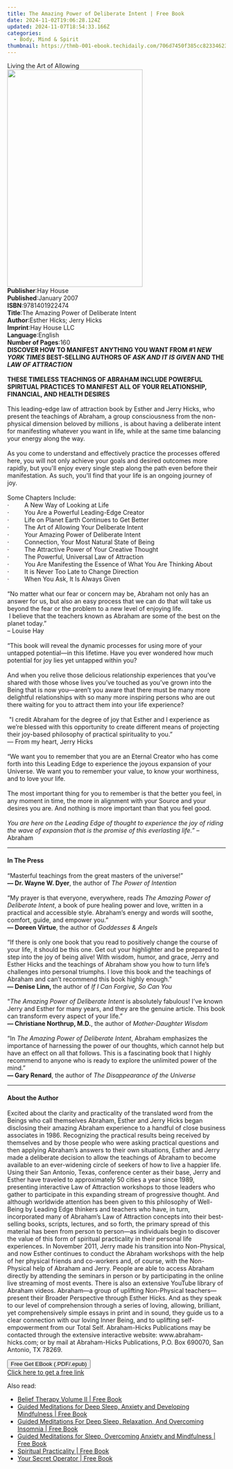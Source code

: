 ```yaml
---
title: The Amazing Power of Deliberate Intent | Free Book
date: 2024-11-02T19:06:28.124Z
updated: 2024-11-07T18:54:33.166Z
categories:
  - Body, Mind & Spirit
thumbnail: https://thmb-001-ebook.techidaily.com/706d7450f385cc823346233a898ef3cb040de8da509e0597b8d54e92589ae4c1.jpg
---
```

<main id="book-container">
  <div class="flex flex-col">
    <div class="book-brief flex-1 py-6 px-4 sm:p-6 md:py-10 md:px-8">
      <!-- brief-->
      <div class="book-brief-main">Living the Art of Allowing</div>
    </div>
    <div
      class="book-meta-info flex-1 grid gap-4 col-start-1 col-end-3 row-start-1 sm:mb-6 sm:grid-cols-4 lg:gap-6 lg:col-start-2 lg:row-end-6 lg:row-span-6 lg:mb-0"
    >
      <div
        class="book-meta-info-left place-content-center mt-4 p-4 text-sm leading-6 col-start-2 col-span-2 dark:text-slate-400"
      >
        <img
          class="w-full h-500 object-cover rounded-lg sm:h-255 sm:col-span-2 lg:col-span-full"
          src="https://img-001-ebook.techidaily.com/b35889fe858d56d8053165e5d429bfea56839fc6b716cced5206eec175bbf17f.jpg"
          alt=""
          width="312"
          height="500"
        />
      </div>
      <div
        class="book-meta-info-right mt-2 col-start-1 row-start-2 col-span-3 self-center"
      >
        <!-- meta data  -->
        <div class="flex flex-col px-4 md:px-8">
          <div class="flex-1">
            <strong>Publisher</strong>:<span class="px-2">Hay House</span>
          </div>
          <div class="flex-1">
            <strong>Published</strong>:<span class="px-2">January 2007</span>
          </div>
          <div class="flex-1">
            <strong>ISBN</strong>:<span class="px-2">9781401922474</span>
          </div>
          <div class="flex-1">
            <strong>Title</strong>:<span class="px-2"
              >The Amazing Power of Deliberate Intent</span
            >
          </div>
          <div class="flex-1">
            <strong>Author</strong>:<span class="px-2"
              >Esther Hicks; Jerry Hicks</span
            >
          </div>
          <div class="flex-1">
            <strong>Imprint</strong>:<span class="px-2">Hay House LLC</span>
          </div>
          <div class="flex-1">
            <strong>Language</strong>:<span class="px-2">English</span>
          </div>
          <div class="flex-1">
            <strong>Number of Pages</strong>:<span class="px-2">160</span>
          </div>
        </div>
      </div>
    </div>
    <div class="book-description flex-1 py-6 px-4 sm:p-6 md:py-10 md:px-8">
      <div class="book-description-main">
        <div accordion-content="" id="description">
          <b
            >DISCOVER HOW TO MANIFEST ANYTHING YOU WANT FROM #1
            <i>NEW YORK TIMES</i> BEST-SELLING AUTHORS OF
            <i>ASK AND IT IS GIVEN </i>AND THE <i>LAW OF ATTRACTION<br /></i></b
          ><br /><b
            >THESE TIMELESS TEACHINGS OF ABRAHAM INCLUDE POWERFUL SPIRITUAL
            PRACTICES TO MANIFEST ALL OF YOUR RELATIONSHIP, FINANCIAL, AND
            HEALTH DESIRES<br /><br /></b
          >This leading-edge law of attraction book by Esther and Jerry Hicks,
          who present the teachings of Abraham, a group consciousness from the
          non-physical dimension beloved by millions , is about having a
          deliberate intent for manifesting whatever you want in life, while at
          the same time balancing your energy along the way.<br /><br />As you
          come to understand and effectively practice the processes offered
          here, you will not only achieve your goals and desired outcomes more
          rapidly, but you'll enjoy every single step along the path even before
          their manifestation. As such, you'll find that your life is an ongoing
          journey of<br />joy.<br /><br />Some Chapters Include:<br />·&nbsp;&nbsp;&nbsp;&nbsp;&nbsp;&nbsp;&nbsp;&nbsp;
          A New Way of Looking at Life<br />·&nbsp;&nbsp;&nbsp;&nbsp;&nbsp;&nbsp;&nbsp;&nbsp;
          You Are a Powerful Leading-Edge Creator<br />·&nbsp;&nbsp;&nbsp;&nbsp;&nbsp;&nbsp;&nbsp;&nbsp;
          Life on Planet Earth Continues to Get Better<br />·&nbsp;&nbsp;&nbsp;&nbsp;&nbsp;&nbsp;&nbsp;&nbsp;
          The Art of Allowing Your Deliberate Intent<br />·&nbsp;&nbsp;&nbsp;&nbsp;&nbsp;&nbsp;&nbsp;&nbsp;
          Your Amazing Power of Deliberate Intent<br />·&nbsp;&nbsp;&nbsp;&nbsp;&nbsp;&nbsp;&nbsp;&nbsp;
          Connection, Your Most Natural State of Being<br />·&nbsp;&nbsp;&nbsp;&nbsp;&nbsp;&nbsp;&nbsp;&nbsp;
          The Attractive Power of Your Creative Thought<br />·&nbsp;&nbsp;&nbsp;&nbsp;&nbsp;&nbsp;&nbsp;&nbsp;
          The Powerful, Universal Law of Attraction<br />·&nbsp;&nbsp;&nbsp;&nbsp;&nbsp;&nbsp;&nbsp;&nbsp;
          You Are Manifesting the Essence of What You Are Thinking About<br />·&nbsp;&nbsp;&nbsp;&nbsp;&nbsp;&nbsp;&nbsp;&nbsp;
          It is Never Too Late to Change Direction<br />·&nbsp;&nbsp;&nbsp;&nbsp;&nbsp;&nbsp;&nbsp;&nbsp;
          When You Ask, It Is Always Given<br />&nbsp;<br />“No matter what our
          fear or concern may be, Abraham not only has an answer for us, but
          also an easy process that we can do that will take us beyond the fear
          or the problem to a new level of enjoying life.<br />&nbsp;I believe
          that the teachers known as Abraham are some of the best on the planet
          today.”<br />– Louise Hay<br /><br />“This book will reveal the
          dynamic processes for using more of your untapped potential—in this
          lifetime. Have you ever wondered how much potential for joy lies yet
          untapped within you?<br /><br />And when you relive those delicious
          relationship experiences that you’ve shared with those whose lives
          you’ve touched as you’ve grown into the Being that is now you—aren’t
          you aware that there must be many more delightful relationships with
          so many more inspiring persons who are out there waiting for you to
          attract them into your life experience?<br /><br />&nbsp;"I credit
          Abraham for the degree of joy that Esther and I experience as we’re
          blessed with this opportunity to create different means of projecting
          their joy-based philosophy of practical spirituality to you.”<br />—
          From my heart, Jerry Hicks<br /><br />“We want you to remember that
          you are an Eternal Creator who has come forth into this Leading Edge
          to experience the joyous expansion of your Universe. We want you to
          remember your value, to know your worthiness, and to love your
          life.<br /><br />The most important thing for you to remember is that
          the better you feel, in any moment in time, the more in alignment with
          your Source and your desires you are. And nothing is more important
          than that you feel good.<br /><i
            ><br />You are here on the Leading Edge of thought to experience the
            joy of riding the wave of expansion that is the promise of this
            everlasting life.” – </i
          >Abraham
        </div>
        <div class="accordion-fader"></div>
      </div>
    </div>
    <div class="book-excerpts flex-1 py-6 px-4 sm:p-6 md:py-10 md:px-8">
      <!-- excerpts-->
      <div class="book-excerpts-main">
        <hr />
        <h4 class="placeholder placeholder-heading">
          <span>In The Press</span>
        </h4>
        <p>
          “Masterful teachings from the great masters of the universe!”<br /><b
            >— Dr. Wayne W. Dyer</b
          >,&nbsp;the author of&nbsp;<i>The Power of Intention</i
          ><br /><br />“My prayer is that everyone, everywhere, reads&nbsp;<i
            >The Amazing Power of Deliberate Intent</i
          >, a book of pure healing power and love, written in a practical and
          accessible style. Abraham’s energy and words will soothe, comfort,
          guide, and empower you.”&nbsp;<br /><b>— Doreen Virtue</b>,&nbsp;the
          author of&nbsp;<i>Goddesses &amp; Angels</i><br /><br />“If there is
          only one book that you read to positively change the course of your
          life, it should be this one. Get out your highlighter and be prepared
          to step into the joy of being alive! With wisdom, humor, and grace,
          Jerry and Esther Hicks and the teachings of Abraham show you how to
          turn life’s challenges into personal triumphs. I love this book and
          the teachings of Abraham and can’t recommend this book highly
          enough.”<br /><b>— Denise Linn,&nbsp;</b>the author of&nbsp;<i
            >If I Can Forgive, So Can You</i
          ><br /><br />“<i>The Amazing Power of Deliberate Intent</i>&nbsp;is
          absolutely fabulous! I’ve known Jerry and Esther for many years, and
          they are the genuine article. This book can transform every aspect of
          your life.”&nbsp;<br /><b>— Christiane Northrup, M.D.</b>, the author
          of&nbsp;<i>Mother-Daughter Wisdom</i><br /><br />“In&nbsp;<i
            >The Amazing Power of Deliberate Intent</i
          >, Abraham emphasizes the importance of harnessing the power of our
          thoughts, which cannot help but have an effect on all that follows.
          This is a fascinating book that I highly recommend to anyone who is
          ready to explore the unlimited power of the mind.”<br /><b
            >— Gary Renard</b
          >, the author of&nbsp;<i>The Disappearance of the Universe</i>
        </p>
      </div>
    </div>
    <div class="book-about-author flex-1 py-6 px-4 sm:p-6 md:py-10 md:px-8">
      <!-- about author-->
      <div class="book-main-author-main">
        <hr />
        <h4 class="placeholder placeholder-heading">
          <span>About the Author</span>
        </h4>
        <p>
          Excited about the clarity and practicality of the translated word from
          the Beings who call themselves Abraham, Esther and Jerry Hicks began
          disclosing their amazing Abraham experience to a handful of close
          business associates in 1986. Recognizing the practical results being
          received by themselves and by those people who were asking practical
          questions and then applying Abraham’s answers to their own situations,
          Esther and Jerry made a deliberate decision to allow the teachings of
          Abraham to become available to an ever-widening circle of seekers of
          how to live a happier life. Using their San Antonio, Texas, conference
          center as their base, Jerry and Esther have traveled to approximately
          50 cities a year since 1989, presenting interactive Law of Attraction
          workshops to those leaders who gather to participate in this expanding
          stream of progressive thought. And although worldwide attention has
          been given to this philosophy of Well-Being by Leading Edge thinkers
          and teachers who have, in turn, incorporated many of Abraham’s Law of
          Attraction concepts into their best-selling books, scripts, lectures,
          and so forth, the primary spread of this material has been from person
          to person—as individuals begin to discover the value of this form of
          spiritual practicality in their personal life experiences. In November
          2011, Jerry made his transition into Non-Physical, and now Esther
          continues to conduct the Abraham workshops with the help of her
          physical friends and co-workers and, of course, with the Non-Physical
          help of Abraham and Jerry. People are able to access Abraham directly
          by attending the seminars in person or by participating in the online
          live streaming of most events. There is also an extensive YouTube
          library of Abraham videos. Abraham—a group of uplifting Non-Physical
          teachers—present their Broader Perspective through Esther Hicks. And
          as they speak to our level of comprehension through a series of
          loving, allowing, brilliant, yet comprehensively simple essays in
          print and in sound, they guide us to a clear connection with our
          loving Inner Being, and to uplifting self-empowerment from our Total
          Self. Abraham-Hicks Publications may be contacted through the
          extensive interactive website: www.abraham-hicks.com; or by mail at
          Abraham-Hicks Publications, P.O. Box 690070, San Antonio, TX 78269.
        </p>
      </div>
    </div>
    <div class="book-free-get flex-1 py-6 px-4 sm:p-6 md:py-10 md:px-8">
      <button
        id="btn-free-get"
        class="bg-blue-500 hover:bg-blue-700 text-white font-bold py-2 px-4 rounded"
      >
        Free Get EBook (.PDF/.epub)
      </button>
      <div id="countdown-display" class="px-2 text-lg mt-2"></div>
      <a
        id="free-link"
        class="hidden bg-blue-500 hover:bg-blue-700 text-white font-bold py-2 px-4 rounded"
        href="https://www.ebooks.com/en-us/book/96317725/the-amazing-power-of-deliberate-intent/esther-hicks/"
        target="_blank"
        >Click here to get a free link</a
      >
    </div>
    <script>
      let countdownTime = 0;
      let countdownInterval = null;
      document
        .getElementById('btn-free-get')
        .addEventListener('click', startCountdown);
      function startCountdown() {
        countdownTime = new Date().getTime() + 60000 * 3;
        countdownInterval = setInterval(updateCountdown, 1000);
        document.getElementById('btn-free-get').disabled = true;
        document
          .getElementById('btn-free-get')
          .classList.add('bg-gray-500', 'cursor-not-allowed');
      }
      function updateCountdown() {
        let currentTime = new Date().getTime();
        let timeLeft = countdownTime - currentTime;
        let secondsLeft = Math.floor(timeLeft / 1000);
        document.getElementById('countdown-display').innerHTML =
          `Remaining time: ${secondsLeft} seconds.`;
        if (secondsLeft <= 0) {
          clearInterval(countdownInterval);
          document.getElementById('btn-free-get').classList.add('hidden');
          document.getElementById('free-link').classList.remove('hidden');
          document.getElementById('countdown-display').innerHTML = '';
        }
      }
    </script>
  </div>
</main>

<ins class="adsbygoogle"
      style="display:block"
      data-ad-client="ca-pub-7571918770474297"
      data-ad-slot="8358498916"
      data-ad-format="auto"
      data-full-width-responsive="true"></ins>
    

<span class="atpl-alsoreadstyle">Also read:</span>
<div><ul>
<li><a href="https://novels-ebooks.techidaily.com/209881827-9780966374537-belief-therapy-volume-ii/"><u>Belief Therapy Volume II | Free Book</u></a></li>
<li><a href="https://novels-ebooks.techidaily.com/209881766-9781989638439-guided-meditations-for-deep-sleep-anxiety-and-developing-mindfulness/"><u>Guided Meditations for Deep Sleep, Anxiety and Developing Mindfulness | Free Book</u></a></li>
<li><a href="https://novels-ebooks.techidaily.com/209881756-9781989638507-guided-meditations-for-deep-sleep-relaxation-and-overcoming-insomnia/"><u>Guided Meditations For Deep Sleep, Relaxation, And Overcoming Insomnia | Free Book</u></a></li>
<li><a href="https://novels-ebooks.techidaily.com/209881759-9781989638453-guided-meditations-for-sleep-overcoming-anxiety-and-mindfulness/"><u>Guided Meditations for Sleep, Overcoming Anxiety and Mindfulness | Free Book</u></a></li>
<li><a href="https://novels-ebooks.techidaily.com/209881804-9781734069952-spiritual-practicality/"><u>Spiritual Practicality | Free Book</u></a></li>
<li><a href="https://novels-ebooks.techidaily.com/209881840-9781734105810-your-secret-operator/"><u>Your Secret Operator | Free Book</u></a></li>
</ul></div>

